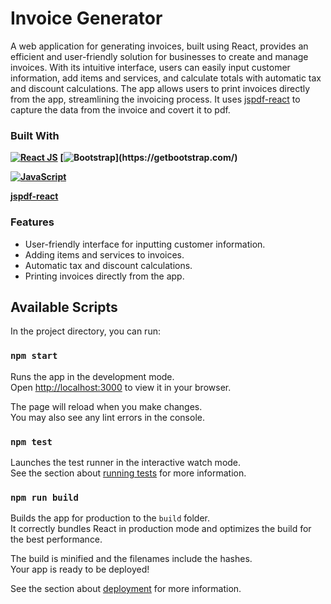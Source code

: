 # Invoice Generator

A web application for generating invoices, built using React, provides an efficient and user-friendly solution for businesses to create and manage invoices. With its intuitive interface, users can easily input customer information, add items and services, and calculate totals with automatic tax and discount calculations. The app allows users to print invoices directly from the app, streamlining the invoicing process. It uses [jspdf-react](https://www.npmjs.com/package/jspdf-react) to capture the data from the invoice and covert it to pdf.


### Built With
**[![React JS](https://img.shields.io/badge/-ReactJs-61DAFB?logo=react&logoColor=white&style=for-the-badge)](https://vercel.com/)**
**[![Bootstrap]([https://camo.githubusercontent.com/57396ca28ed73547fcc53dc43c059550f0fd7233ab6ac26fd40d65ad0d3018d0/68747470733a2f2f696d672e736869656c64732e696f2f62616467652f626f6f7473747261702d2532333536334437432e7376673f7374796c653d666f722d7468652d6261646765266c6f676f3d626f6f747374726170266c6f676f436f6c6f723d7768697465](https://img.shields.io/badge/bootstrap-%23563D7C.svg?style=for-the-badge&logo=bootstrap&logoColor=white))](https://getbootstrap.com/)**

**[![JavaScript](https://img.shields.io/badge/JavaScript-323330?style=for-the-badge&logo=javascript&logoColor=F7DF1E)](https://developer.mozilla.org/en-US/docs/Web/JavaScript)** 

**[jspdf-react](https://www.npmjs.com/package/jspdf-react?activeTab=readme)** 


### Features
- User-friendly interface for inputting customer information.
- Adding items and services to invoices.
- Automatic tax and discount calculations.
- Printing invoices directly from the app.


## Available Scripts

In the project directory, you can run:

### `npm start`

Runs the app in the development mode.\
Open [http://localhost:3000](http://localhost:3000) to view it in your browser.

The page will reload when you make changes.\
You may also see any lint errors in the console.

### `npm test`

Launches the test runner in the interactive watch mode.\
See the section about [running tests](https://facebook.github.io/create-react-app/docs/running-tests) for more information.

### `npm run build`

Builds the app for production to the `build` folder.\
It correctly bundles React in production mode and optimizes the build for the best performance.

The build is minified and the filenames include the hashes.\
Your app is ready to be deployed!

See the section about [deployment](https://facebook.github.io/create-react-app/docs/deployment) for more information.



